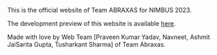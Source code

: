 This is the official website of Team ABRAXAS for NIMBUS 2023.


The development preview of this website is available [here](https://abraxas-website-2023-cv582n2lr-devilkiller-ag.vercel.app/).

Made with love by Web Team [Praveen Kumar Yadav, Navneet, Ashmit JaiSarita Gupta, Tusharkant Sharma] of Team Abraxas.